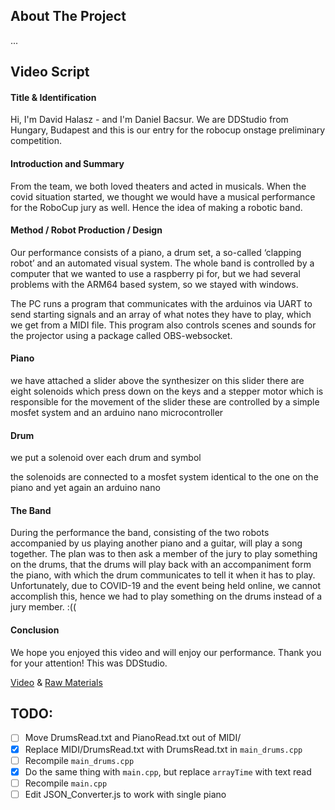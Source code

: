 <!-- ABOUT THE PROJECT -->
## About The Project
...

## Video Script
#### Title & Identification
<!-- Team Name --> Hi, I'm David Halasz - and I'm Daniel Bacsur.
<!-- Country & Sub-league --> We are DDStudio from Hungary, Budapest and this is our entry for the robocup onstage preliminary competition.

#### Introduction and Summary
From the team, we both loved theaters and acted in musicals. When the covid situation started, we thought we would have a musical performance for the RoboCup jury as well. Hence the idea of making a robotic band.

#### Method / Robot Production / Design
<!-- A description of the choices made during the robots’ production, including the rationale underlying those choices.
Production includes the design, construction, programming, component selection, and overall process. Teams should indicate the programming language, sensors used, time and cost of development. -->
Our performance consists of a piano, a drum set, a so-called ‘clapping robot’ and an automated visual system.
The whole band is controlled by a computer that we wanted to use a raspberry pi for, but we had several problems with the ARM64 based system, so we stayed with windows.

The PC runs a program that communicates with the arduinos via UART to send starting signals and an array of what notes they have to play, which we get from a MIDI file. This program also controls scenes and sounds for the projector using a package called OBS-websocket.

#### Piano
we have attached a slider above the synthesizer on this slider there are eight solenoids which press down on the keys and a stepper motor which is responsible for the movement of the slider these are controlled by a simple mosfet system and an arduino nano microcontroller

#### Drum
we put a solenoid over each drum and symbol

the solenoids are connected to a mosfet system identical to the one on the piano and yet again an arduino nano

#### The Band
During the performance the band, consisting of the two robots accompanied by us playing another piano and a guitar, will play a song together. The plan was to then ask a member of the jury to play something on the drums, that the drums will play back with an accompaniment form the piano, with which the drum communicates to tell it when it has to play. Unfortunately, due to COVID-19 and the event being held online, we cannot accomplish this, hence we had to play something on the drums instead of a jury member. :((

#### Conclusion
We hope you enjoyed this video and will enjoy our performance. Thank you for your attention! This was DDStudio.

[Video](https://github.com/) &
[Raw Materials](https://github.com/)


## TODO:
- [ ] Move DrumsRead.txt and PianoRead.txt out of MIDI/
- [X] Replace MIDI/DrumsRead.txt with DrumsRead.txt in `main_drums.cpp`
- [ ] Recompile `main_drums.cpp`
- [X] Do the same thing with `main.cpp`, but replace `arrayTime` with text read
- [ ] Recompile `main.cpp`
- [ ] Edit JSON_Converter.js to work with single piano 

